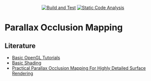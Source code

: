 <p align="center">
  <a href="https://github.com/oreiche/parallax_occlusion_mapping/actions?query=workflow%3A%22Test%20and%20Test%22+event%3Apush"><img alt="Build and Test" src="https://github.com/oreiche/parallax_occlusion_mapping/workflows/Build%20and%20Test/badge.svg?event=push"></a>
  <a href="https://github.com/oreiche/parallax_occlusion_mapping/actions?query=workflow%3A%22Static%20Code%20Analysis%22+event%3Apush"><img alt="Static Code Analysis" src="https://github.com/oreiche/parallax_occlusion_mapping/workflows/Static%20Code%20Analysis/badge.svg?event=push"></a>
</p>

# Parallax Occlusion Mapping
## Literature
- [Basic OpenGL Tutorials](http://www.opengl-tutorial.org/beginners-tutorials)
- [Basic Shading](http://www.opengl-tutorial.org/beginners-tutorials/tutorial-8-basic-shading)
- [Practical Parallax Occlusion
Mapping For Highly Detailed
Surface Rendering](./doc/Parallax_Occlusion_Mapping.pdf)